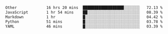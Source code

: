 <!--START_SECTION:waka-->

```txt
Other             16 hrs 20 mins  ██████████████████░░░░░░░   72.13 %
JavaScript        1 hr 54 mins    ██░░░░░░░░░░░░░░░░░░░░░░░   08.39 %
Markdown          1 hr            █░░░░░░░░░░░░░░░░░░░░░░░░   04.42 %
Python            51 mins         █░░░░░░░░░░░░░░░░░░░░░░░░   03.78 %
YAML              46 mins         █░░░░░░░░░░░░░░░░░░░░░░░░   03.39 %
```

<!--END_SECTION:waka--> 
 

